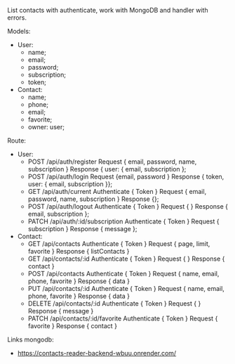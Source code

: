 List contacts with authenticate, work with MongoDB and handler with errors.

Models:
- User:
  - name;
  - email;
  - password;
  - subscription;
  - token;
- Contact:
  - name;
  - phone;
  - email;
  - favorite;
  - owner: user;

Route:
- User:
  - POST /api/auth/register Request { email, password, name, subscription } Response { user: { email, subscription };
  - POST /api/auth/login Request {email, password } Response { token, user: { email, subscription }};
  - GET /api/auth/current Authenticate { Token } Request { email, password, name, subscription } Response {};
  - POST /api/auth/logout Authenticate { Token } Request { } Response { email, subscription };
  - PATCH /api/auth/:id/subscription Authenticate { Token } Request { subscription } Response { message };
- Contact:
  - GET /api/contacts Authenticate { Token } Request { page, limit, favorite } Response { listContacts }
  - GET /api/contacts/:id Authenticate { Token } Request { } Response { contact }
  - POST /api/contacts Authenticate { Token } Request { name, email, phone, favorite } Response { data }
  - PUT /api/contacts/:id Authenticate { Token } Request { name, email, phone, favorite } Response { data }
  - DELETE /api/contacts/:id Authenticate { Token } Request { } Response { message }
  - PATCH /api/contacts/:id/favorite Authenticate { Token } Request { favorite } Response { contact }

Links mongodb:
- https://contacts-reader-backend-wbuu.onrender.com/